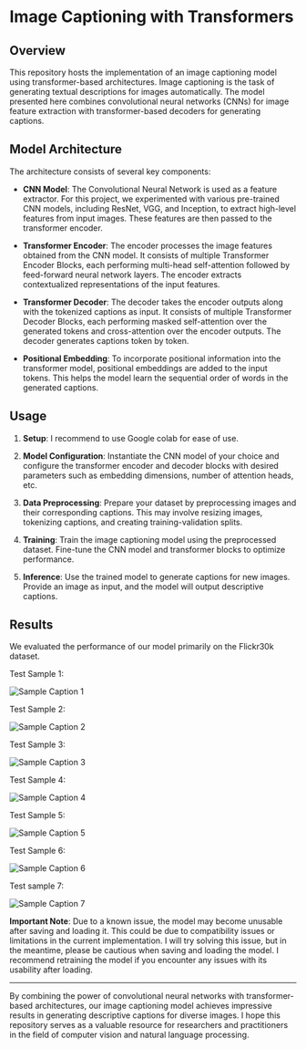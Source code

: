 # Image Captioning with Transformers

## Overview

This repository hosts the implementation of an image captioning model using transformer-based architectures. Image captioning is the task of generating textual descriptions for images automatically. The model presented here combines convolutional neural networks (CNNs) for image feature extraction with transformer-based decoders for generating captions.

## Model Architecture

The architecture consists of several key components:

- **CNN Model**: The Convolutional Neural Network is used as a feature extractor. For this project, we experimented with various pre-trained CNN models, including ResNet, VGG, and Inception, to extract high-level features from input images. These features are then passed to the transformer encoder.

- **Transformer Encoder**: The encoder processes the image features obtained from the CNN model. It consists of multiple Transformer Encoder Blocks, each performing multi-head self-attention followed by feed-forward neural network layers. The encoder extracts contextualized representations of the input features.

- **Transformer Decoder**: The decoder takes the encoder outputs along with the tokenized captions as input. It consists of multiple Transformer Decoder Blocks, each performing masked self-attention over the generated tokens and cross-attention over the encoder outputs. The decoder generates captions token by token.

- **Positional Embedding**: To incorporate positional information into the transformer model, positional embeddings are added to the input tokens. This helps the model learn the sequential order of words in the generated captions.

## Usage

1. **Setup**: I recommend to use Google colab for ease of use.

2. **Model Configuration**: Instantiate the CNN model of your choice and configure the transformer encoder and decoder blocks with desired parameters such as embedding dimensions, number of attention heads, etc.

3. **Data Preprocessing**: Prepare your dataset by preprocessing images and their corresponding captions. This may involve resizing images, tokenizing captions, and creating training-validation splits.

4. **Training**: Train the image captioning model using the preprocessed dataset. Fine-tune the CNN model and transformer blocks to optimize performance.

5. **Inference**: Use the trained model to generate captions for new images. Provide an image as input, and the model will output descriptive captions.

## Results

We evaluated the performance of our model primarily on the Flickr30k dataset.

Test Sample 1:

![Sample Caption 1](/results_sc/Screenshot%202023-12-17%20085648.png)

Test Sample 2:

![Sample Caption 2](/results_sc/Screenshot%202023-12-17%20085822.png)

Test Sample 3:

![Sample Caption 3](/results_sc/Screenshot%202023-12-17%20090132.png)

Test Sample 4:

![Sample Caption 4](/results_sc/Screenshot%202023-12-17%20092027.png)

Test Sample 5:

![Sample Caption 5](/results_sc/Screenshot%202023-12-17%20092101.png)

Test Sample 6:

![Sample Caption 6](/results_sc/Screenshot%202023-12-17%20092200.png)

Test sample 7:

![Sample Caption 7](/results_sc/Screenshot%202023-12-17%20093116.png)



**Important Note**: Due to a known issue, the model may become unusable after saving and loading it. This could be due to compatibility issues or limitations in the current implementation. I will try solving this issue, but in the meantime, please be cautious when saving and loading the model. I recommend retraining the model if you encounter any issues with its usability after loading.


---

By combining the power of convolutional neural networks with transformer-based architectures, our image captioning model achieves impressive results in generating descriptive captions for diverse images. I hope this repository serves as a valuable resource for researchers and practitioners in the field of computer vision and natural language processing.
